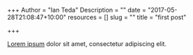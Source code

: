 +++
Author = "Ian Teda"
Description = ""
date = "2017-05-28T21:08:47+10:00"
resources = []
slug = ""
title = "first post"

+++

[Lorem ipsum](http://www.lipsum.com/) dolor sit amet, consectetur adipiscing elit.
